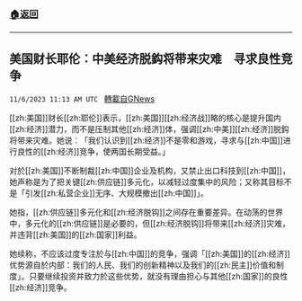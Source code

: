 ###  [:house:返回](README.md)
---


## 美国财长耶伦︰中美经济脱鈎将带来灾难　寻求良性竞争
`11/6/2023 11:13 AM UTC ` [轉載自GNews](https://gnews.org/articles/1929721)

[[zh:美国]]财长[[zh:耶伦]]表示，[[zh:美国]][[zh:经济战]]略的核心是提升国内[[zh:经济]]潜力，而不是压制其他[[zh:经济]]体，强调[[zh:中美]][[zh:经济]]脱鈎将带来灾难。她说︰「我们认识到[[zh:经济]]不是零和游戏，寻求与[[zh:中国]]进行良性的[[zh:经济]]竞争，使两国长期受益。」

对於[[zh:美国]]不断制裁[[zh:中国]]企业及机构，又禁止出口科技到[[zh:中国]]，她声称是为了把关键[[zh:供应链]]多元化，以减轻过度集中的风险；又称其目标不是「引发[[zh:私营企业]]无序、大规模撤出[[zh:中国]]」。

她指，[[zh:供应链]]多元化和[[zh:经济脱钩]]之间存在重要差异。在动荡的世界中，多元化的[[zh:供应链]]是必要的，但[[zh:经济脱钩]]将带来[[zh:经济]]灾难，并违背[[zh:美国]]的[[zh:国家]]利益。

她续称，不应该过度专注於与[[zh:中国]]的竞争，强调「[[zh:美国]]的[[zh:经济]]优势源自於内部：我们的人民、我们的创新精神以及我们的[[zh:民主]]价值和制度」。只要继续投资并致力於这些优势，就没有理由担心与其他[[zh:国家]]的良性[[zh:经济]]竞争。
